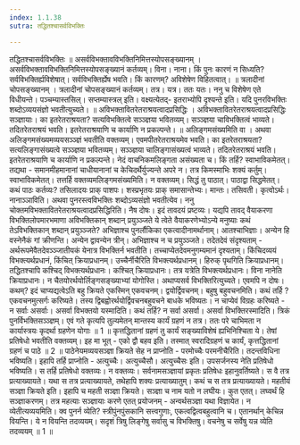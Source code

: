 ```yaml
---
index: 1.1.38
sutra: तद्धितश्चासर्वविभक्तिः

---
```

तद्धितश्चासर्वविभक्तिः ॥ असर्वविभक्तावविभक्तिनिमित्तस्योपसङ्ख्यानम् । असर्वविभक्तावविभक्तिनिमित्तस्योपसङ्ख्यानं कर्तव्यम्। विना। नाना। किं पुनः कारणं न सिध्यति? सर्वविभक्तिर्ह्यविशेषात्। सर्वविभक्तिर्ह्येष भवति। किं कारणम्? अविशेषेण विहितत्वात्। ॥ त्रलादीनां चोपसङ्ख्यानम् । त्रलादीनां चोपसङ्ख्यानं कर्तव्यम्। तत्र। यत्र। ततः यतः। ननु च विशेषेण एते विधीयन्ते। पञ्चम्यास्तसिल्। सप्तम्यास्त्रल् इति। वक्ष्यत्येतद्- इतराभ्योपि दृश्यन्ते इति। यदि पुनरविभक्तिः शब्दोऽव्ययसंज्ञो भवतीत्युच्यते। ॥ अविभक्तावितरेतराश्रयत्वादप्रसिद्धिः । अविभक्तावितरेतराश्रयत्वादप्रसिद्धिः सञ्ज्ञायाः। का इतरेतराश्रयता? सत्यविभक्तित्वे सञ्ञ्ज्ञया भवितव्यम्। सञ्ञ्ज्ञया चाविभक्तित्वं भाव्यते। तदितरेतराश्रयं भवति। इतरेतराश्रयाणि च कार्याणि न प्रकल्पन्ते। ॥ अलिङ्गमसंख्यमिति वा । अथवा अलिङ्गमसंख्यमव्ययसञ्ञ्ज्ञं भवतीति वक्तव्यम्। एवमपीतरेतराश्रयमेव भवति। का इतरेतराश्रयता? सत्यलिङ्गासंख्यत्वे सञ्ञ्ज्ञया भवितव्यम्। सञ्ञ्ज्ञया चालिङ्गासंख्यत्वं भाव्यते। तदितरेतराश्रयं भवति। इतरेतराश्रयाणि च कार्याणि न प्रकल्पन्ते। नेदं वाचनिकमलिङ्गता असंख्यता च। किं तर्हि? स्वाभाविकमेतत्। तद्यथा -  समानमीहमानानां चाधीयानानां च केचिदर्थैर्युज्यन्ते अपरे न। तत्र किमस्माभिः शक्यं कर्तुम्। स्वाभाविकमेतत्। तत्तर्हि वक्तव्यमलिङ्गमसंख्यमिति। न वक्तव्यम्। सिद्धं तु पाठात्। पाठाद्वा सिद्धमेतत्। कथं पाठः कर्तव्यः? तसिलादयः प्राक् पाशपः। शस्प्रभृतयः प्राक् समासान्तेभ्यः। मान्तः। तसिवती। कृत्वोऽर्थः। नानाञ्ञाविति। अथवा पुनरस्त्वविभक्तिः शब्दोऽव्यसंज्ञो भवतीत्येव। ननु चोक्तमविभक्तावितरेतराश्रयत्वादप्रसिद्धिरिति। नैष दोषः। इदं तावदयं प्रष्टव्यः। यद्यपि तावद् वैयाकरणा विभक्तिलोपमारभमाणा अविभक्तिकान् शब्दान् प्रयुञ्ञ्जते ये त्वेते वैयाकरणेभ्योऽन्ये मनुष्याः कथं तेऽविभक्तिकान् शब्दान् प्रयुञ्ञ्जते? अभिज्ञाश्च पुनर्लौकिका एकत्वादीनामर्थानाम्। आतश्चाभिज्ञाः। अन्येन हि वस्नेनैकं गां क्रीणन्ति। अन्येन द्वावन्येन त्रीन्। अभिज्ञाश्च न च प्रयुञ्ञ्जते। तदेतदेवं संदृश्यताम् -  अर्थरूपमेवैतदेवञ्ञ्जातीयकं येनात्र विभक्तिर्न भवतीति। तच्चाप्येतदेवमनुगम्यमानं दृश्यताम्। किंचिदव्ययं विभक्त्यर्थप्रधानं, किंचित् क्रियाप्रधानम्। उच्चैर्नीचैरिति विभक्त्यर्थप्रधानम्। हिरुक् पृथगिति क्रियाप्रधानम्। तद्धितश्चापि कश्चिद् विभक्त्यर्थप्रधानः। कश्चित् क्रियाप्रधानः। तत्र यत्रेति विभक्त्यर्थप्रधानः। विना नानेति क्रियाप्रधानः। न चैतयोरर्थयोर्लिङ्गसङ्ख्याभ्यां योगोस्ति। अथाप्यसर्व विभक्तिरित्युच्यते। एवमपि न दोषः। कथम्? इदं चाप्यद्यत्वेऽति बहु क्रियते एकस्मिन् एकवचनम्। द्वयोर्द्विवचनम्। बहुषु बहुवचनमिति। कथं तर्हि ? एकवचनमुत्सर्गः करिष्यते। तस्य द्विबह्वोरर्थयोर्द्विवचनबहुवचने बाधके भविष्यतः। न चाप्येवं विग्रहः करिष्यते -  न सर्वाः असर्वाः। असर्वा विभक्तयो यस्मादिति। कथं तर्हि? न सर्वा असर्वा। असर्वा विभक्तिरस्मादिति। त्रिकं पुनर्विभक्तिसञ्ञ्ज्ञम्। एवं गते कृत्यपि तुल्यमेतन् मान्तस्य कार्यं ग्रहणं न तत्र। ततः परे चाभिमता न कार्यास्त्रयः कृदर्था ग्रहणेन योगाः ॥ 1 ॥ कृत्तद्धितानां ग्रहणं तु कार्यं सङ्ख्याविशेषं ह्यभिनिश्चिता ये। तेषां प्रतिषेधो भवतीति वक्तव्यम्। इह मा भूत् - एको द्वौ बहव इति। तस्मात् स्वरादिग्रहणं च कार्यं, कृत्तद्धितानां ग्रहणं च पाठे ॥ 2 ॥ पाठेनेयमव्ययसञ्ज्ञा क्रियते सेह न प्राप्नोति -  परमोच्चैः परमनीचैरिति। तदन्तविधिना भविष्यति। इहापि तर्हि प्राप्नोति -  अत्युच्चैः। अत्युच्चैसौ। अत्युच्चैसः इति। उपसर्जनस्य नेति प्रतिषेधो भविष्यति। स तर्हि प्रतिषेधो वक्तव्यः। न वक्तव्यः। सर्वनामसञ्ज्ञायां प्रकृतः प्रतिषेधः इहानुवर्तिष्यते। स वै तत्र प्रत्याख्यायते। यथा स तत्र प्रत्याख्यायते, तथेहापि शक्यः प्रत्याख्यातुम्। कथं च स तत्र प्रत्याख्यायते। महतीयं सञ्ज्ञा क्रियते इति। इहापि च महती सञ्ज्ञा क्रियते। सञ्ज्ञा च नाम यतो न लघीयः। कुत एतत्। लघ्वर्थं हि सञ्ज्ञाकरणम्। तत्र महत्याः सञ्ज्ञायाः करणे एतत् प्रयोजनम् -  अन्वर्थसञ्ज्ञा यथा विज्ञायेत। न व्येतीत्यव्ययमिति। क्व पुनर्न व्येति? स्त्रीपुंनपुंसकानि सत्त्वगुणाः, एकत्वद्वित्वबहुत्वानि च। एतानर्थान् केचिन्न वियन्ति। ये न वियन्ति तदव्ययम्। सदृशं त्रिषु लिङ्गेषु सर्वासु च विभक्तिषु। वचनेषु च सर्वेषु यन्न व्येति तदव्ययम् ॥ 1 ॥